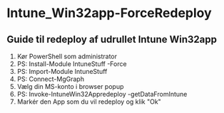 # Intune_Win32app-ForceRedeploy
## Guide til redeploy af udrullet Intune Win32app <br>
1. Kør PowerShell som administrator
2. PS: Install-Module IntuneStuff -Force
3. PS: Import-Module IntuneStuff
4. PS: Connect-MgGraph
5. Vælg din MS-konto i browser popup
6. PS: Invoke-IntuneWin32Appredeploy -getDataFromIntune
7. Markér den App som du vil redeploy og klik "Ok" <br>
